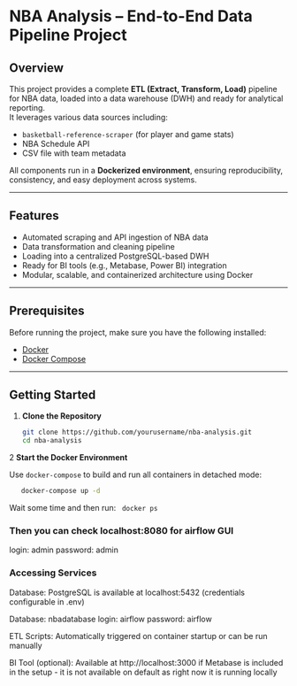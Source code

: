 # NBA Analysis – End-to-End Data Pipeline Project

## Overview

This project provides a complete **ETL (Extract, Transform, Load)** pipeline for NBA data, loaded into a data warehouse (DWH) and ready for analytical reporting.  
It leverages various data sources including:

- `basketball-reference-scraper` (for player and game stats)  
- NBA Schedule API  
- CSV file with team metadata  

All components run in a **Dockerized environment**, ensuring reproducibility, consistency, and easy deployment across systems.

---

## Features

- Automated scraping and API ingestion of NBA data  
- Data transformation and cleaning pipeline  
- Loading into a centralized PostgreSQL-based DWH  
- Ready for BI tools (e.g., Metabase, Power BI) integration  
- Modular, scalable, and containerized architecture using Docker  

---

## Prerequisites

Before running the project, make sure you have the following installed:

- [Docker](https://docs.docker.com/get-docker/)  
- [Docker Compose](https://docs.docker.com/compose/install/)  

---

## Getting Started

1. **Clone the Repository**

   ```bash
   git clone https://github.com/yourusername/nba-analysis.git
   cd nba-analysis

2 **Start the Docker Environment**

Use `docker-compose` to build and run all containers in detached mode:

```bash
   docker-compose up -d
   ```
Wait some time and then run:
  ``` docker ps```
### Then you can check localhost:8080 for airflow GUI 
   login: admin
   password: admin
   
### **Accessing Services**
   Database: PostgreSQL is available at localhost:5432 (credentials configurable in .env)

   Database: nbadatabase
   login: airflow
   password: airflow
   
   ETL Scripts: Automatically triggered on container startup or can be run manually
   
   BI Tool (optional): Available at http://localhost:3000 if Metabase is included in the setup - it is not available on default as right now it is running locally
